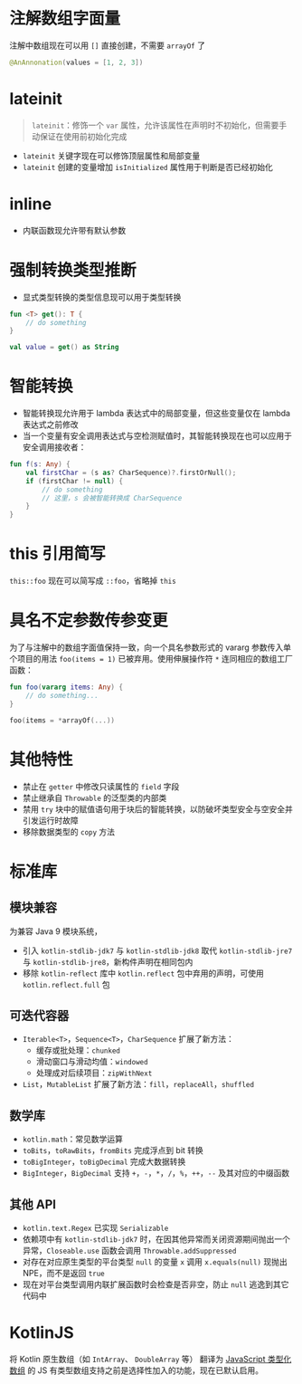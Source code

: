 # 注解数组字面量

注解中数组现在可以用 `[]` 直接创建，不需要 `arrayOf` 了

```kotlin
@AnAnnonation(values = [1, 2, 3])
```

# lateinit

> `lateinit`：修饰一个 `var` 属性，允许该属性在声明时不初始化，但需要手动保证在使用前初始化完成

- `lateinit` 关键字现在可以修饰顶层属性和局部变量
- `lateinit` 创建的变量增加 `isInitialized` 属性用于判断是否已经初始化

# inline

- 内联函数现允许带有默认参数

# 强制转换类型推断

- 显式类型转换的类型信息现可以用于类型转换

```kotlin
fun <T> get(): T {  
    // do something  
}

val value = get() as String
```

# 智能转换

- 智能转换现允许用于 lambda 表达式中的局部变量，但这些变量仅在 lambda 表达式之前修改
- 当一个变量有安全调用表达式与空检测赋值时，其智能转换现在也可以应用于安全调用接收者：

```kotlin
fun f(s: Any) {
    val firstChar = (s as? CharSequence)?.firstOrNull();
    if (firstChar != null) {
        // do something
        // 这里，s 会被智能转换成 CharSequence
    }
}
```

# this 引用简写

`this::foo` 现在可以简写成 `::foo`，省略掉 `this`

# 具名不定参数传参变更

为了与注解中的数组字面值保持一致，向一个具名参数形式的 vararg 参数传入单个项目的用法 `foo(items = 1)` 已被弃用。使用伸展操作符 `*` 连同相应的数组工厂函数：

```kotlin
fun foo(vararg items: Any) {
    // do something...
}

foo(items = *arrayOf(...))
```

# 其他特性

- 禁止在 `getter` 中修改只读属性的 `field` 字段
- 禁止继承自 `Throwable` 的泛型类的内部类
- 禁用 `try` 块中的赋值语句用于块后的智能转换，以防破坏类型安全与空安全并引发运行时故障
- 移除数据类型的 `copy` 方法

# 标准库

## 模块兼容

为兼容 Java 9 模块系统，
- 引入 `kotlin-stdlib-jdk7`  与 `kotlin-stdlib-jdk8` 取代 `kotlin-stdlib-jre7` 与 `kotlin-stdlib-jre8`，新构件声明在相同包内
- 移除 `kotlin-reflect` 库中 `kotlin.reflect` 包中弃用的声明，可使用 `kotlin.reflect.full` 包

## 可迭代容器

- `Iterable<T>`，`Sequence<T>`，`CharSequence` 扩展了新方法：
	- 缓存或批处理：`chunked`
	- 滑动窗口与滑动均值：`windowed`
	- 处理成对后续项目：`zipWithNext`
- `List`，`MutableList` 扩展了新方法：`fill`，`replaceAll`，`shuffled`

## 数学库

- `kotlin.math`：常见数学运算
- `toBits`，`toRawBits`，`fromBits` 完成浮点到 bit 转换
- `toBigInteger`，`toBigDecimal` 完成大数据转换
- `BigInteger`，`BigDecimal` 支持 `+`，`-`，`*`，`/`，`%`，`++`，`--` 及其对应的中缀函数

## 其他 API

- `kotlin.text.Regex` 已实现 `Serializable`
- 依赖项中有 `kotlin-stdlib-jdk7` 时，在因其他异常而关闭资源期间抛出一个异常，`Closeable.use` 函数会调用 `Throwable.addSuppressed` 
- 对存在对应原生类型的平台类型 `null` 的变量 `x` 调用 `x.equals(null)` 现抛出 NPE，而不是返回 `true`
- 现在对平台类型调用内联扩展函数时会检查是否非空，防止 `null` 逃逸到其它代码中

# KotlinJS

将 Kotlin 原生数组（如 `IntArray`、 `DoubleArray` 等） 翻译为 [JavaScript 类型化数组](https://developer.mozilla.org/zh-CN/docs/Web/JavaScript/Typed_arrays) 的 JS 有类型数组支持之前是选择性加入的功能，现在已默认启用。
